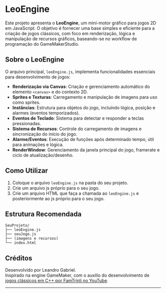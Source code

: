 # LeoEngine

Este projeto apresenta o **LeoEngine**, um mini-motor gráfico para jogos 2D em JavaScript. O objetivo é fornecer uma base simples e eficiente para a criação de jogos clássicos, com foco em renderização, lógica e manipulação de recursos gráficos, baseando-se no workflow de programação do GameMakerStudio.

## Sobre o LeoEngine

O arquivo principal, `leoEngine.js`, implementa funcionalidades essenciais para desenvolvimento de jogos:

- **Renderização via Canvas**: Criação e gerenciamento automático do elemento `<canvas>` e do contexto 2D.
- **Sprites e Texturas**: Carregamento e manipulação de imagens para uso como sprites.
- **Instâncias**: Estrutura para objetos do jogo, incluindo lógica, posição e alarmes (eventos temporizados).
- **Eventos de Teclado**: Sistema para detectar e responder a teclas pressionadas.
- **Sistema de Recursos**: Controle do carregamento de imagens e sincronização do início do jogo.
- **Alarme/Eventos**: Execução de funções após determinado tempo, útil para animações e lógica.
- **RenderWindow**: Gerenciamento da janela principal do jogo, framerate e ciclo de atualização/desenho.

## Como Utilizar

1. Coloque o arquivo `leoEngine.js` na pasta do seu projeto.
2. Crie um arquivo js próprio para o seu jogo.
3. Crie um arquivo HTML que faça a chamada ao `leoEngine.js` e posteriormente ao js próprio para o seu jogo.

## Estrutura Recomendada

```
SeuProjeto/
├── leoEngine.js
├── seuJogo.js
├── (imagens e recursos)
└── index.html
```

## Créditos

Desenvolvido por Leandro Gabriel.  
Inspirado na engine GameMaker, com o auxílio do desenvolvimento de [jogos clássicos em C++ por FamTrinli no YouTube](https://www.youtube.com/playlist?list=PLB_ibvUSN7mzUffhiay5g5GUHyJRO4DYr).

---

